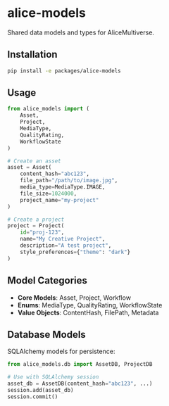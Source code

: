 # alice-models

Shared data models and types for AliceMultiverse.

## Installation

```bash
pip install -e packages/alice-models
```

## Usage

```python
from alice_models import (
    Asset,
    Project,
    MediaType,
    QualityRating,
    WorkflowState
)

# Create an asset
asset = Asset(
    content_hash="abc123",
    file_path="/path/to/image.jpg",
    media_type=MediaType.IMAGE,
    file_size=1024000,
    project_name="my-project"
)

# Create a project
project = Project(
    id="proj-123",
    name="My Creative Project",
    description="A test project",
    style_preferences={"theme": "dark"}
)
```

## Model Categories

- **Core Models**: Asset, Project, Workflow
- **Enums**: MediaType, QualityRating, WorkflowState
- **Value Objects**: ContentHash, FilePath, Metadata

## Database Models

SQLAlchemy models for persistence:

```python
from alice_models.db import AssetDB, ProjectDB

# Use with SQLAlchemy session
asset_db = AssetDB(content_hash="abc123", ...)
session.add(asset_db)
session.commit()
```
